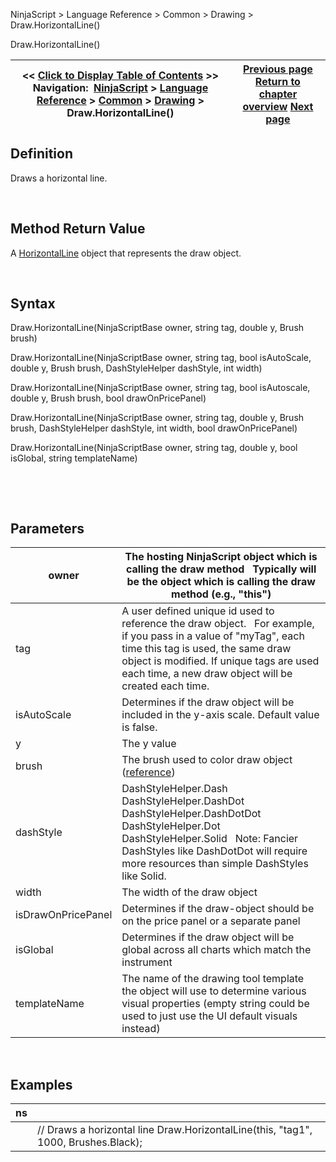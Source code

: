 ﻿


NinjaScript \> Language Reference \> Common \> Drawing \> Draw.HorizontalLine()






















Draw.HorizontalLine()







| \<\< [Click to Display Table of Contents](draw_horizontalline.md) \>\> **Navigation:**     [NinjaScript](ninjascript-1.md) \> [Language Reference](language_reference_wip-1.md) \> [Common](common-1.md) \> [Drawing](drawing-1.md) \> Draw.HorizontalLine() | [Previous page](gannfan-1.md) [Return to chapter overview](drawing-1.md) [Next page](horizontalline-1.md) |
| --- | --- |











## Definition


Draws a horizontal line.


 


## Method Return Value


A [HorizontalLine](horizontalline-1.md) object that represents the draw object.


 


## Syntax


Draw.HorizontalLine(NinjaScriptBase owner, string tag, double y, Brush brush)  

Draw.HorizontalLine(NinjaScriptBase owner, string tag, bool isAutoScale, double y, Brush brush, DashStyleHelper dashStyle, int width)  

Draw.HorizontalLine(NinjaScriptBase owner, string tag, bool isAutoscale, double y, Brush brush, bool drawOnPricePanel)  

Draw.HorizontalLine(NinjaScriptBase owner, string tag, double y, Brush brush, DashStyleHelper dashStyle, int width, bool drawOnPricePanel)  

Draw.HorizontalLine(NinjaScriptBase owner, string tag, double y, bool isGlobal, string templateName)


   

 


## Parameters




| owner | The hosting NinjaScript object which is calling the draw method   Typically will be the object which is calling the draw method (e.g., "this") |
| --- | --- |
| tag | A user defined unique id used to reference the draw object.    For example, if you pass in a value of "myTag", each time this tag is used, the same draw object is modified. If unique tags are used each time, a new draw object will be created each time. |
| isAutoScale | Determines if the draw object will be included in the y\-axis scale. Default value is false. |
| y | The y value |
| brush | The brush used to color draw object ([reference](https://msdn.microsoft.com/en-us/library/system.windows.media.brushes%28v=vs.110%29.aspx)) |
| dashStyle | DashStyleHelper.Dash  DashStyleHelper.DashDot  DashStyleHelper.DashDotDot  DashStyleHelper.Dot  DashStyleHelper.Solid    Note: Fancier DashStyles like DashDotDot will require more resources than simple DashStyles like Solid. |
| width | The width of the draw object |
| isDrawOnPricePanel | Determines if the draw\-object should be on the price panel or a separate panel |
| isGlobal | Determines if the draw object will be global across all charts which match the instrument |
| templateName | The name of the drawing tool template the object will use to determine various visual properties (empty string could be used to just use the UI default visuals instead) |



 


## 


## Examples




| ns | |
| --- | --- |
|  | // Draws a horizontal line Draw.HorizontalLine(this, "tag1", 1000, Brushes.Black); |









